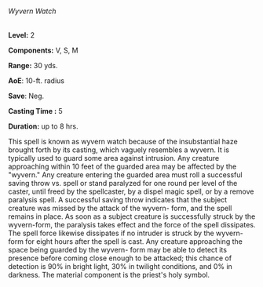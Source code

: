 ###### Wyvern Watch

**Level:** 2

**Components:** V, S, M

**Range:** 30 yds.

**AoE**: 10-ft. radius

**Save**: Neg.

**Casting Time :** 5

**Duration:** up to 8 hrs.

This spell is known as wyvern watch because of the insubstantial haze brought forth by its casting, which vaguely resembles a wyvern. It is typically used to guard some area against intrusion. Any creature approaching within 10 feet of the guarded area may be affected by the "wyvern." Any creature entering the guarded area must roll a successful saving throw vs. spell or stand paralyzed for one round per level of the caster, until freed by the spellcaster, by a dispel magic spell, or by a remove paralysis spell. A successful saving throw indicates that the subject creature was missed by the attack of the wyvern- form, and the spell remains in place. As soon as a subject creature is successfully struck by the wyvern-form, the paralysis takes effect and the force of the spell dissipates. The spell force likewise dissipates if no intruder is struck by the wyvern-form for eight hours after the spell is cast. Any creature approaching the space being guarded by the wyvern- form may be able to detect its presence before coming close enough to be attacked; this chance of detection is 90% in bright light, 30% in twilight conditions, and 0% in darkness. The material component is the priest's holy symbol.